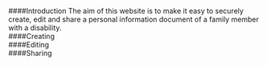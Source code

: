 <div id="introduction"></div>
####Introduction
The aim of this website is to make it easy to securely create, edit and
share a personal information document of a family member with a
disability.


<div id=creating></div>
####Creating

<div id=editing></div>
####Editing

<div id=sharing></div>
####Sharing

